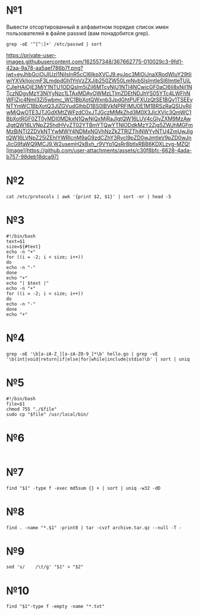 # №1
Вывести отсортированный в алфавитном порядке список имен пользователей в файле passwd (вам понадобится grep).
```
grep -oE '^[^:]+' /etc/passwd | sort
```
https://private-user-images.githubusercontent.com/162557348/367662775-010029c3-9fd1-42aa-9a78-aa5aef786b7f.png?jwt=eyJhbGciOiJIUzI1NiIsInR5cCI6IkpXVCJ9.eyJpc3MiOiJnaXRodWIuY29tIiwiYXVkIjoicmF3LmdpdGh1YnVzZXJjb250ZW50LmNvbSIsImtleSI6ImtleTUiLCJleHAiOjE3MjY1NTU1ODQsIm5iZiI6MTcyNjU1NTI4NCwicGF0aCI6Ii8xNjI1NTczNDgvMzY3NjYyNzc1LTAxMDAyOWMzLTlmZDEtNDJhYS05YTc4LWFhNWFlZjc4NmI3Zi5wbmc_WC1BbXotQWxnb3JpdGhtPUFXUzQtSE1BQy1TSEEyNTYmWC1BbXotQ3JlZGVudGlhbD1BS0lBVkNPRFlMU0E1M1BRSzRaQSUyRjIwMjQwOTE3JTJGdXMtZWFzdC0xJTJGczMlMkZhd3M0X3JlcXVlc3QmWC1BbXotRGF0ZT0yMDI0MDkxN1QwNjQxMjRaJlgtQW16LUV4cGlyZXM9MzAwJlgtQW16LVNpZ25hdHVyZT02YTBmYTQwYTNlODdkMzY2Zjg5ZWJhMGFmMzBiNTI2ZDVkNTYwMWY4NDMxNGVhNzZkZTRlZThjNWYyNTU4ZmUwJlgtQW16LVNpZ25lZEhlYWRlcnM9aG9zdCZhY3Rvcl9pZD0wJmtleV9pZD0wJnJlcG9faWQ9MCJ9.W2usemH2kBxh_r9VYp1QsRr8btIxRBB6KDXLzvg-MZQ![image](https://github.com/user-attachments/assets/c30f8bfc-6628-4ada-b757-98deb18dca97)



# №2
```
cat /etc/protocols | awk '{print $2, $1}' | sort -nr | head -5
```
# №3
```
#!/bin/bash
text=$1
size=${#text}
echo -n "+"
for ((i = -2; i < size; i++))
do
echo -n "-"
done
echo "+"
echo "| $text |"
echo -n "+"
for ((i = -2; i < size; i++))
do
echo -n "-"
done
echo "+"
```
# №4
```
grep -oE '\b[a-zA-Z_][a-zA-Z0-9_]*\b' hello.go | grep -vE '\b(int|void|return|if|else|for|while|include|stdio)\b' | sort | uniq
```
# №5
```
#!/bin/bash
file=$1
chmod 755 "./$file"
sudo cp "$file" /usr/local/bin/
```
# №6
```

```
# №7
```
find "$1" -type f -exec md5sum {} + | sort | uniq -w32 -dD
```
# №8
```
find . -name "*.$1" -print0 | tar -cvzf archive.tar.qz --null -T -
```
# №9
```
sed 's/    /\t/g' "$1" > "$2"
```
# №10
```
find "$1"-type f -empty -name "*.txt"
```
